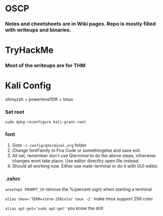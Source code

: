 # OSCP
### Notes and cheetsheets are in Wiki pages. Repo is mostly filled with writeups and binaries.

# TryHackMe
### Most of the writeups are for THM

# Kali Config
ohmyzsh + powerlevel10K + tmux

### Set root
`sudo dpkg-reconfigure kali-grant-root`

### font
1. Goto `~/.config/qterminal.org` folder
2. Change fontFamily to Fira Code or somethingelse and save exit.
3. All set, remember don't use Qterminal to do the above steps, otherwise changes wont take place. Use editor directlry open file instead.
4. Should all working now. Either use mate-terminal or do it with GUI editor. 

### .zshrc
`unsetopt PROMPT_SP` remove the %(percent sign) when starting a terminal

`alias tmux='TERM=xterm-256color tmux -2'` make tmux support 256 color

`alias apt-get='sudo apt-get'` you know the drill
